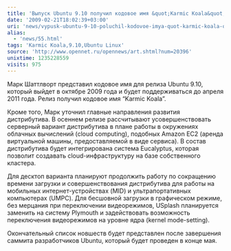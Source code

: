 ```yaml
---
title: 'Выпуск Ubuntu 9.10 получил кодовое имя &quot;Karmic Koala&quot;'
date: '2009-02-21T18:02:39+03:00'
uri: 'news/vypusk-ubuntu-9-10-poluchil-kodovoe-imya-quot-karmic-koala-quot'
alias: 
  - 'news/55.html'
tags: 'Karmic Koala,9.10,Ubuntu Linux'
source: 'http://www.opennet.ru/opennews/art.shtml?num=20396'
unixtime: 1235228559
visits: 975
---
```

Марк Шаттлворт представил кодовое имя для релиза Ubuntu 9.10, который выйдет в октябре 2009 года и будет поддерживаться до апреля 2011 года. Релиз получил кодовое имя “Karmic Koala”.

Кроме того, Марк уточнил главные направления развития дистрибутива. В осеннем релизе рассчитывают усовершенствовать серверный вариант дистрибутива в плане работы в окружениях облачных вычислений (cloud computing), подобных Amazon EC2 (аренда виртуальной машины, предоставляемой в виде сервиса). В состав дистрибутива будет интегрирована система Eucalyptus, которая позволит создавать cloud-инфраструктуру на базе собственного кластера.

Для десктоп варианта планируют продолжить работу по сокращению времени загрузки и совершенствования дистрибутива для работы на мобильных интернет-устройствах (MID) и ультрапортативных компьютерах (UMPC). Для бесшовной загрузки в графическом режиме, без мерцания при переключении видеорежимов, USplash планируется заменить на систему Plymouth и задействовать возможность переключения видеорежимов на уровне ядра (kernel mode-setting).

Окончательный список новшеств будет представлен после завершения саммита разработчиков Ubuntu, который будет проведен в конце мая.
